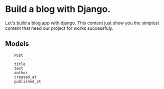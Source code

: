 # Build a blog with Django.

Let's build a blog app with django. This content just show you the simplest content that need our project for works successfuly.

## Models
```
    Post                   
    --------
    title
    text
    author
    created_at
    published_at
```
